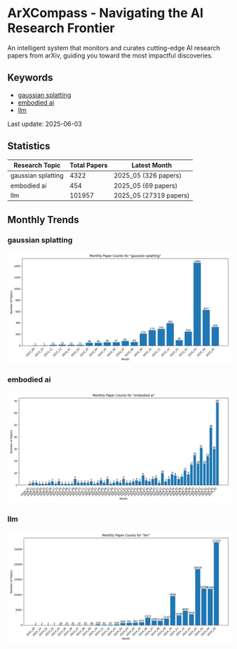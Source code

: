 # ArXCompass - Navigating the AI Research Frontier
An intelligent system that monitors and curates cutting-edge AI research papers from arXiv, guiding you toward the most impactful discoveries.

## Keywords

- [gaussian splatting](gaussian_splatting/)
- [embodied ai](embodied_ai/)
- [llm](llm/)

Last update: 2025-06-03

## Statistics

| Research Topic | Total Papers | Latest Month |
| --- | --- | --- |
| gaussian splatting | 4322 | 2025_05 (326 papers) |
| embodied ai | 454 | 2025_05 (69 papers) |
| llm | 101957 | 2025_05 (27319 papers) |

## Monthly Trends

### gaussian splatting

![Monthly Paper Counts for gaussian splatting](gaussian_splatting/monthly_stats.png)

### embodied ai

![Monthly Paper Counts for embodied ai](embodied_ai/monthly_stats.png)

### llm

![Monthly Paper Counts for llm](llm/monthly_stats.png)

